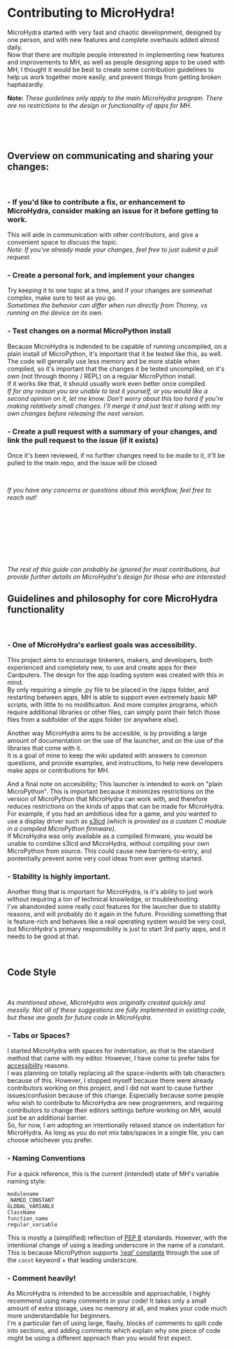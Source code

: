 # Contributing to MicroHydra!

MicroHydra started with very fast and chaotic developnment, designed by one person, and with new features and complete overhauls added almost daily.   
Now that there are multiple people interested in implementing new features and improvements to MH, as well as people designing apps to be used with MH, I thought it would be best to create some contribution guidelines to help us work together more easily, and prevent things from getting broken haphazardly. 

**Note:** *These guidelines only apply to the main MicroHydra program. There are no restrictions to the design or functionality of apps for MH.*

<br/>
<br/>
<br/>

## Overview on communicating and sharing your changes:

<br/>

### - If you'd like to contribute a fix, or enhancement to MicroHydra, consider making an issue for it before getting to work.
This will aide in communication with other contributors, and give a convenient space to discuss the topic.   
*Note: If you've already made your changes, feel free to just submit a pull request.*

### - Create a personal fork, and implement your changes   
Try keeping it to one topic at a time, and if your changes are somewhat complex, make sure to test as you go.   
*Sometimes the behavior can differ when run directly from Thonny, vs running on the device on its own.*

### - Test changes on a normal MicroPython install
Because MicroHydra is indended to be capable of running uncompiled, on a plain install of MicroPython, it's important that it be tested like this, as well.
The code will generally use less memory and be more stable when compiled, so it's important that the changes it be tested uncompiled, on it's own (not through thonny / REPL) on a regular MicroPython install.   
If it works like that, it should usually work even better once compiled.   
*If for any reason you are unable to test it yourself, or you would like a second opinion on it, let me know.*
*Don't worry about this too hard if you're making relatively small changes. I'll merge it and just test it along with my own changes before releasing the next version.*


### - Create a pull request with a summary of your changes, and link the pull request to the issue (if it exists)
Once it's been reviewed, if no further changes need to be made to it, it'll be pulled to the main repo, and the issue will be closed

<br/>

*If you have any concerns or questions about this workflow, feel free to reach out!*



<br/>
<br/>
<br/>
<br/>
<br/>
<br/>
<br/>



*The rest of this guide can probably be ignored for most contributions, but provide further details on MicroHydra's design for those who are interested:*

## Guidelines and philosophy for core MicroHydra functionality

<br/>

### - One of MicroHydra's earliest goals was accessibility.   

This project aims to encourage tinkerers, makers, and developers, both experienced and completely new, to use and create apps for their Cardputers. The design for the app loading system was created with this in mind.    
By only requiring a simple .py file to be placed in the /apps folder, and restarting between apps, MH is able to support even extremely basic MP scripts, with little to no modificaiton. And more complex programs, which require additional libraries or other files, can simply point their fetch those files from a subfolder of the apps folder (or anywhere else).

Another way MicroHydra aims to be accesible, is by providing a large amount of documentation on the use of the launcher, and on the use of the libraries that come with it.    
It is a goal of mine to keep the wiki updated with answers to common questions, and provide examples, and instructions, to help new developers make apps or contributions for MH. 

And a final note on accesibility; This launcher is intended to work on "plain MicroPython". This is important because it minimizes restrictions on the version of MicroPython that MicroHydra can work with, and therefore reduces restrictions on the kinds of apps that can be made for MicroHydra.   
For example, if you had an ambitious idea for a game, and you wanted to use a display driver such as [s3lcd](https://github.com/russhughes/s3lcd) *(which is provided as a custom C module in a compiled MicroPython firmware)*.   
If MicroHydra was only available as a compiled firmware, you would be unable to combine s3lcd and MicroHydra, without compiling your own MicroPython from source. This could cause new barriers-to-entry, and pontentially prevent some very cool ideas from ever getting started.

### - Stability is highly important.

Another thing that is important for MicroHydra, is it's ability to just work without requiring a ton of technical knowledge, or troubleshooting.   
I've abandonded some really cool features for the launcher due to stablity reasons, and will probably do it again in the future. Providing something that is feature-rich and behaves like a real operating system would be very cool, but MicroHydra's primary responsibility is just to start 3rd party apps, and it needs to be good at that. 

<br/>


## Code Style

<br/>

*As mentioned above, MicroHydra was originally created quickly and messily. Not all of these suggestions are fully implemented in existing code, but these are goals for future code in MicroHydra.* 

### - Tabs or Spaces?
I started MicroHydra with spaces for indentation, as that is the standard method that came with my editor. However, I have come to prefer tabs for [accessibility](https://adamtuttle.codes/blog/2021/tabs-vs-spaces-its-an-accessibility-issue/) reasons.   
I was planning on totally replacing all the space-indents with tab characters because of this. However, I stopped myself because there were already contributors working on this project, and I did not want to cause further issues/confusion because of this change. Especially because some people who wish to contribute to MicroHydra are new programmers, and requiring contributors to change their editors settings before working on MH, would just be an additional barrier.   
So, for now, I am adopting an intentionally relaxed stance on indentation for MicroHydra. As long as you do not mix tabs/spaces in a single file, you can choose whichever you prefer. 

### - Naming Conventions
For a quick reference, this is the current (intended) state of MH's variable naming style:
```
modulename
_NAMED_CONSTANT
GLOBAL_VARIABLE
ClassName
function_name
regular_variable
```
This is mostly a (simplified) reflection of [PEP 8](https://peps.python.org/pep-0008/) standards. However, with the intentional change of using a leading underscore in the name of a constant. This is because MicroPython supports [*'real'* constants](https://docs.micropython.org/en/latest/develop/optimizations.html#variables) through the use of the `const` keyword + that leading underscore.


### - Comment heavily!
As MicroHydra is intended to be accessible and approachable, I highly recommend using many comments in your code! It takes only a small amount of extra storage, uses no memory at all, and makes your code much more understandable for beginners.   
I'm a particular fan of using large, flashy, blocks of comments to split code into sections, and adding comments which explain why one piece of code might be using a different approach than you would first expect. 
